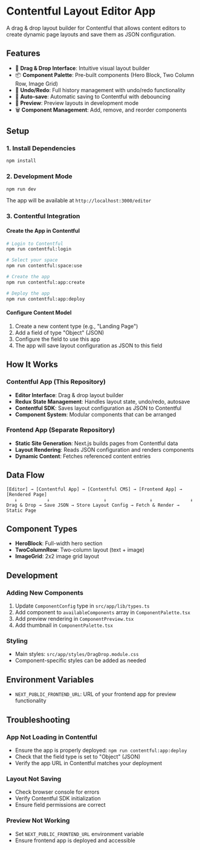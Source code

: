 # Contentful Layout Editor App

A drag & drop layout builder for Contentful that allows content editors to create dynamic page layouts and save them as JSON configuration.

## Features

- 🎨 **Drag & Drop Interface**: Intuitive visual layout builder
- 📦 **Component Palette**: Pre-built components (Hero Block, Two Column Row, Image Grid)
- 🔄 **Undo/Redo**: Full history management with undo/redo functionality
- 💾 **Auto-save**: Automatic saving to Contentful with debouncing
- 👀 **Preview**: Preview layouts in development mode
- 🗑️ **Component Management**: Add, remove, and reorder components

## Setup

### 1. Install Dependencies
```bash
npm install
```

### 2. Development Mode
```bash
npm run dev
```

The app will be available at `http://localhost:3000/editor`

### 3. Contentful Integration

#### Create the App in Contentful
```bash
# Login to Contentful
npm run contentful:login

# Select your space
npm run contentful:space:use

# Create the app
npm run contentful:app:create

# Deploy the app
npm run contentful:app:deploy
```

#### Configure Content Model
1. Create a new content type (e.g., "Landing Page")
2. Add a field of type "Object" (JSON)
3. Configure the field to use this app
4. The app will save layout configuration as JSON to this field

## How It Works

### Contentful App (This Repository)
- **Editor Interface**: Drag & drop layout builder
- **Redux State Management**: Handles layout state, undo/redo, autosave
- **Contentful SDK**: Saves layout configuration as JSON to Contentful
- **Component System**: Modular components that can be arranged

### Frontend App (Separate Repository)
- **Static Site Generation**: Next.js builds pages from Contentful data
- **Layout Rendering**: Reads JSON configuration and renders components
- **Dynamic Content**: Fetches referenced content entries

## Data Flow

```
[Editor] → [Contentful App] → [Contentful CMS] → [Frontend App] → [Rendered Page]
   ↓           ↓                    ↓                ↓              ↓
Drag & Drop → Save JSON → Store Layout Config → Fetch & Render → Static Page
```

## Component Types

- **HeroBlock**: Full-width hero section
- **TwoColumnRow**: Two-column layout (text + image)
- **ImageGrid**: 2x2 image grid layout

## Development

### Adding New Components
1. Update `ComponentConfig` type in `src/app/lib/types.ts`
2. Add component to `availableComponents` array in `ComponentPalette.tsx`
3. Add preview rendering in `ComponentPreview.tsx`
4. Add thumbnail in `ComponentPalette.tsx`

### Styling
- Main styles: `src/app/styles/DragDrop.module.css`
- Component-specific styles can be added as needed

## Environment Variables

- `NEXT_PUBLIC_FRONTEND_URL`: URL of your frontend app for preview functionality

## Troubleshooting

### App Not Loading in Contentful
- Ensure the app is properly deployed: `npm run contentful:app:deploy`
- Check that the field type is set to "Object" (JSON)
- Verify the app URL in Contentful matches your deployment

### Layout Not Saving
- Check browser console for errors
- Verify Contentful SDK initialization
- Ensure field permissions are correct

### Preview Not Working
- Set `NEXT_PUBLIC_FRONTEND_URL` environment variable
- Ensure frontend app is deployed and accessible 